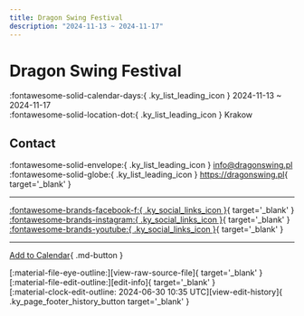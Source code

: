 ```yaml
---
title: Dragon Swing Festival
description: "2024-11-13 ~ 2024-11-17"
---
```


# Dragon Swing Festival 

:fontawesome-solid-calendar-days:{ .ky_list_leading_icon } 2024-11-13 ~ 2024-11-17  
:fontawesome-solid-location-dot:{ .ky_list_leading_icon } Krakow  

## Contact

:fontawesome-solid-envelope:{ .ky_list_leading_icon } <info@dragonswing.pl>  
:fontawesome-solid-globe:{ .ky_list_leading_icon } <https://dragonswing.pl>{ target='_blank' }  

---

 [:fontawesome-brands-facebook-f:{ .ky_social_links_icon }](https://www.facebook.com/dragonswing.krakow){ target='_blank' } [:fontawesome-brands-instagram:{ .ky_social_links_icon }](https://instagram.com/dragonswingfestival){ target='_blank' } [:fontawesome-brands-youtube:{ .ky_social_links_icon }](https://youtube.com/DragonSwingPL){ target='_blank' }

---

[Add to Calendar](https://swing.news/ics/en/2024/pl/dragon-swing-festival-2024.ics){ .md-button }

<div class="ky_page_footer" markdown>
<div class="ky_page_footer_trailing" markdown="span">
[:material-file-eye-outline:][view-raw-source-file]{ target='_blank' }
[:material-file-edit-outline:][edit-info]{ target='_blank' }
</div>
<div class="ky_page_footer_leading" markdown="span">
[:material-clock-edit-outline: 2024-06-30 10:35 UTC][view-edit-history]{ .ky_page_footer_history_button target='_blank' }
</div>
</div>

[view-raw-source-file]: https://github.com/swingdance/events/blob/main/2024/pl/dragon-swing-festival-2024.json "View Raw Source File"
[edit-info]: https://github.com/swingdance/events/issues/new?assignees=&labels=update+event&projects=&template=03-update_entity.yml&title=%5B2024%2Fpl%5D%20Dragon%20Swing%20Festival&region=pl&year=2024&id=dragon-swing-festival-2024&name=Dragon%20Swing%20Festival&org_id= "Edit Info"

[view-edit-history]: https://github.com/swingdance/events/commits/main/2024/pl/dragon-swing-festival-2024.json "View Edit History"
